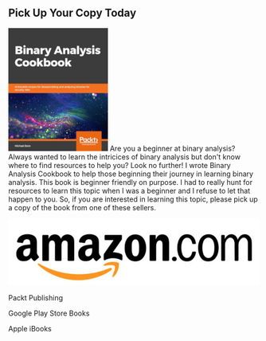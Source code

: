 ## Pick Up Your Copy Today

![BAC](images/bac-cover-smaller.jpeg)
Are you a beginner at binary analysis? Always wanted to learn the intricices of binary analysis but don't know where to find resources to help you? Look no further! I wrote Binary Analysis Cookbook to help those beginning their journey in learning binary analysis. This book is beginner friendly on purpose. I had to really hunt for resources to learn this topic when I was a beginner and I refuse to let that happen to you. So, if you are interested in learning this topic, please pick up a copy of the book from one of these sellers.

![Amazon](images/2017-amazon-logo.jpg)

Packt Publishing

Google Play Store Books

Apple iBooks
